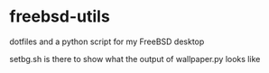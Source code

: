 # freebsd-utils
dotfiles and a python script for my FreeBSD desktop

setbg.sh is there to show what the output of wallpaper.py looks like
